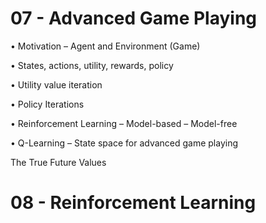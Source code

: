 # 07 - Advanced Game Playing 





• Motivation
	– Agent and Environment (Game) 

• States, actions, utility, rewards, policy 

• Utility value iteration 

• Policy Iterations 

• Reinforcement Learning
	– Model-based
	– Model-free

 • Q-Learning
	–  State space for advanced game playing 

The True Future Values







# 08 - Reinforcement Learning